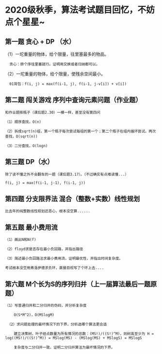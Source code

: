 # 2020级秋季，算法考试题目回忆，不妨点个星星~


## 第一题 贪心 + DP （水）
  
  （1）一坨重量的物体，给个限量，往里塞最多的物品。
      
      贪心：排个序往里塞就行。证明用交换或者归纳都可以。
  
  （2）一坨重量的物体，给个限量，使残余空间最小。
  
      01背包：f(i, j) = max(f(i-1, j), f(i-1, j-v[i]) + v[i])
      
      
## 第二题 闯关游戏 序列中查询元素问题（作业题）

    和作业题摔瓶子（课后题2.30）一模一样，甚至没有第四问
    
    （1）顺序查找，O(n)
    
    （2）拆成sqrt(n)组，第一个瓶子每次尝试每组的第一个；第二个瓶子在组内循环尝试。两次查找，O(sqrt(n))
    
    （3）二分查找，O(logn)
    
    
## 第三题 DP（水）

    除了读不懂之外不会翻车的一题（课后题3.17）。（不过确实有点难读懂...）
    
    f(i, j) = max(f(i-1, j-1), f(i-1, j))


## 第四题 分支限界法 混合（整数+实数）线性规划

    比去年的纯整数线性规划还恶心，根本没空算......


## 第五题 最小费用流

    （1）画出N和N(f)
    
    （2）floyd求是否存在最小负回路，并指出路径
    
    （3）简述最小负回路法求最小费用流，证明最优性，并指出时间复杂度。
    
    考试根本没空用弗洛伊德求负环，直接目视写了个环上去....


## 第六题 M个长为S的序列归并（上一届算法最后一题原题）

    （1）写普通归并和二分归并的伪码，并分析复杂度
    
        O(S*M^2)，O(MSlogM)
     
     （2）求问题处理的最坏情况下的下界，分析选哪个算法更合适
     
        建立决策树，叶子结点数量为所有情况的总数：(MS!)/((S!)^M)，则树高至少为 H = log((MS!)/((S!)^M)) = MSlog(MS) - (MSlog(MS) + MSlogS) = MSlogS
        
        复杂度与二分归并一致，证明二分归并算法为最坏情况的下界。
        
